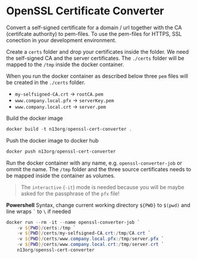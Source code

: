 # OpenSSL Certificate Converter

Convert a self-signed certificate for a domain / url together with the CA (certifcate authority) to pem-files. To use the pem-files for HTTPS, SSL conection in your development environment.

Create a `certs` folder and drop your certificates inside the folder. We need the self-signed CA and the server certificates. The `./certs` folder will be mapped to the `/tmp` inside the docker container.

When you run the docker container as described below three `pem` files will be created in the `./certs` folder.

- `my-selfsigned-CA.crt` -> `rootCA.pem`
- `www.company.local.pfx` -> `serverKey.pem`
- `www.company.local.crt` -> `server.pem`

Build the docker image

```powershell
docker build -t n13org/openssl-cert-converter .
```

Push the docker image to docker hub

```powershell
docker push n13org/openssl-cert-converter
```

Run the docker container with any name, e.g. `openssl-converter-job` or ommit the name. The `/tmp` folder and the three source certificates needs to be mapped inside the container as volumes.

> The `interactive` (`-it`) mode is needed because you will be maybe asked for the passphrase of the `pfx` file!

**Powershell** Syntax, change current working directory `${PWD}` to `$(pwd)` and line wraps `` ` `` to `\` if needed

```powershell
docker run --rm -it --name openssl-converter-job `
    -v ${PWD}/certs:/tmp `
    -v ${PWD}/certs/my-selfsigned-CA.crt:/tmp/CA.crt `
    -v ${PWD}/certs/www.company.local.pfx:/tmp/server.pfx `
    -v ${PWD}/certs/www.company.local.crt:/tmp/server.crt `
    n13org/openssl-cert-converter
```
